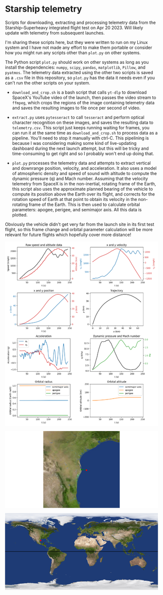 Starship telemetry
==================

Scripts for downloading, extracting and processing telemetry data from the
Starship–Superheavy integrated flight test on Apr 20 2023. Will likely update with
telemetry from subsequent launches.

I'm sharing these scripts here, but they were written to run on my Linux system and I
have not made any effort to make them portable or consider how you might run any scripts
other than `plot.py` on other systems.

The Python script `plot.py` should work on other systems as long as you install the
dependencies: `numpy`, `scipy`, `pandas`, `matplotlib`, `Pillow`, and `pyatmos`. The
telemetry data extracted using the other two scripts is saved as a `.csv` file in this
repository, so `plot.py` has the data it needs even if you can't run the other scripts
on your system.

* `download_and_crop.sh` is a bash script that calls `yt-dlp` to download SpaceX's
  YouTube video of the launch, then passes the video stream to `ffmpeg`, which crops the
  regions of the image containing telemetry data and saves the resulting images to file
  once per second of video.

* `extract.py` uses `pytesseract` to call `tesseract` and perform optical character
  recognition on these images, and saves the resulting data to `telemetry.csv`. This
  script just keeps running waiting for frames, you can run it at the same time as
  `download_and_crop.sh` to process data as a pipeline. You'll need to stop it manually
  with ctrl-C. This pipelining is because I was considering making some kind of
  live-updating dashboard during the next launch attempt, but this will be tricky and
  time-consuming to get right and so I probably won't end up doing that.

* `plot.py` processes the telemetry data and attempts to extract vertical and downrange
  position, velocity, and acceleration. It also uses a model of atmospheric density and
  speed of sound with altitude to compute the dynamic pressure (q) and Mach number.
  Assuming that the velocity telemetry from SpaceX is in the non-inertial, rotating
  frame of the Earth, this script also uses the approximate planned bearing of the
  vehicle to compute its position above the Earth over its flight, and corrects for the
  rotation speed of Earth at that point to obtain its velocity in the non-rotating frame
  of the Earth. This is then used to calculate orbital parameters: apogee, perigee, and
  semimajor axis. All this data is plotted.

Obviously the vehicle didn't get very far from the launch site in its first test flight,
so this frame change and orbital parameter calculation will be more relevant for future
flights which hopefully cover more distance!


![Plot of telemetry](telemetry.png "Telemetry")

![Plot of zoomed flight path](flight_path_zoomed.png "Zoomed flight path")

![Plot of zoomed flight path](flight_path.png "Flight path")
